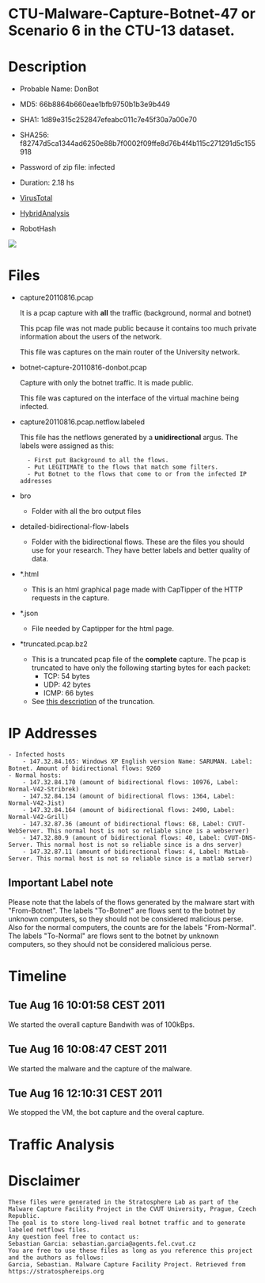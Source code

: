 # CTU-Malware-Capture-Botnet-47 or Scenario 6 in the CTU-13 dataset.
# Description
- Probable Name: DonBot
- MD5: 66b8864b660eae1bfb9750b1b3e9b449 
- SHA1: 1d89e315c252847efeabc011c7e45f30a7a00e70
- SHA256: f82747d5ca1344ad6250e88b7f0002f09ffe8d76b4f4b115c271291d5c155918
- Password of zip file: infected
- Duration: 2.18 hs

- [VirusTotal](https://www.virustotal.com/en/file/f82747d5ca1344ad6250e88b7f0002f09ffe8d76b4f4b115c271291d5c155918/analysis/)
- [HybridAnalysis](https://www.hybrid-analysis.com/sample/f82747d5ca1344ad6250e88b7f0002f09ffe8d76b4f4b115c271291d5c155918?environmentId=2)
- RobotHash

[![](https://robohash.org/66b8864b660eae1bfb9750b1b3e9b449)](https://robohash.org)

# Files

- capture20110816.pcap

    It is a pcap capture with __all__ the traffic (background, normal and botnet)

    This pcap file was not made public because it contains too much private information about the users of the network.

    This file was captures on the main router of the University network. 

- botnet-capture-20110816-donbot.pcap

    Capture with only the botnet traffic. It is made public.

    This file was captured on the interface of the virtual machine being infected. 

- capture20110816.pcap.netflow.labeled

    This file has the netflows generated by a __unidirectional__ argus. The labels were assigned as this:

        - First put Background to all the flows.
        - Put LEGITIMATE to the flows that match some filters.
        - Put Botnet to the flows that come to or from the infected IP addresses

- bro
    - Folder with all the bro output files

- detailed-bidirectional-flow-labels
    - Folder with the bidirectional flows. These are the files you should use for your research. They have better labels and better quality of data.

- *.html
    - This is an html graphical page made with CapTipper of the HTTP requests in the capture.

- *.json
    - File needed by Captipper for the html page.

- *truncated.pcap.bz2
    - This is a truncated pcap file of the __complete__ capture. The pcap is truncated to have only the following starting bytes for each packet:
        - TCP: 54 bytes
        - UDP: 42 bytes
        - ICMP: 66 bytes
    - See [this description](https://stratosphereips.org/new-dataset-ctu-13-extended-now-includes-pcap-files-of-normal-traffic.html) of the truncation.

# IP Addresses
    - Infected hosts
        - 147.32.84.165: Windows XP English version Name: SARUMAN. Label: Botnet. Amount of bidirectional flows: 9260
    - Normal hosts:
        - 147.32.84.170 (amount of bidirectional flows: 10976, Label: Normal-V42-Stribrek)
        - 147.32.84.134 (amount of bidirectional flows: 1364, Label: Normal-V42-Jist)
        - 147.32.84.164 (amount of bidirectional flows: 2490, Label: Normal-V42-Grill)
        - 147.32.87.36 (amount of bidirectional flows: 68, Label: CVUT-WebServer. This normal host is not so reliable since is a webserver)
        - 147.32.80.9 (amount of bidirectional flows: 40, Label: CVUT-DNS-Server. This normal host is not so reliable since is a dns server)
        - 147.32.87.11 (amount of bidirectional flows: 4, Label: MatLab-Server. This normal host is not so reliable since is a matlab server)

## Important Label note
Please note that the labels of the flows generated by the malware start with "From-Botnet". The labels "To-Botnet" are flows sent to the botnet by unknown computers, so they should not be considered malicious perse.
Also for the normal computers, the counts are for the labels "From-Normal". The labels "To-Normal" are flows sent to the botnet by unknown computers, so they should not be considered malicious perse.


# Timeline
## Tue Aug 16 10:01:58 CEST 2011
We started the overall capture
Bandwith was of 100kBps.

## Tue Aug 16 10:08:47 CEST 2011
We started the malware and the capture of the malware.

## Tue Aug 16 12:10:31 CEST 2011
We stopped the VM, the bot capture and the overal capture.

Traffic Analysis
================




# Disclaimer 

    These files were generated in the Stratosphere Lab as part of the Malware Capture Facility Project in the CVUT University, Prague, Czech Republic.
    The goal is to store long-lived real botnet traffic and to generate labeled netflows files.
    Any question feel free to contact us:
    Sebastian Garcia: sebastian.garcia@agents.fel.cvut.cz
    You are free to use these files as long as you reference this project and the authors as follows:
    Garcia, Sebastian. Malware Capture Facility Project. Retrieved from https://stratosphereips.org
